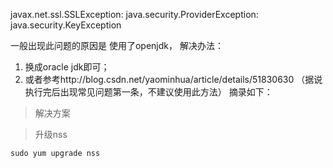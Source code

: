javax.net.ssl.SSLException: java.security.ProviderException: java.security.KeyException

一般出现此问题的原因是 使用了openjdk，
解决办法： 

1. 换成oracle jdk即可；
1. 或者参考http://blog.csdn.net/yaominhua/article/details/51830630 （据说执行完后出现常见问题第一条，不建议使用此方法）
摘录如下：

> 解决方案

> 升级nss

`sudo yum upgrade nss`